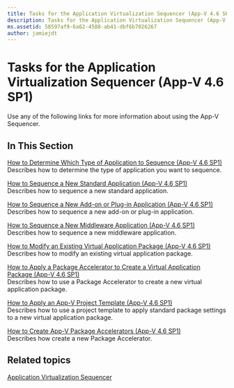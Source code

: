 ```yaml
---
title: Tasks for the Application Virtualization Sequencer (App-V 4.6 SP1)
description: Tasks for the Application Virtualization Sequencer (App-V 4.6 SP1)
ms.assetid: 58597af9-6a62-4588-ab41-dbf6b7026267
author: jamiejdt
---
```


# Tasks for the Application Virtualization Sequencer (App-V 4.6 SP1)


Use any of the following links for more information about using the App-V Sequencer.

## In This Section


<a href="" id="how-to-determine-which-type-of-application-to-sequence---app-v-4-6-sp1-"></a>[How to Determine Which Type of Application to Sequence (App-V 4.6 SP1)](how-to-determine-which-type-of-application-to-sequence---app-v-46-sp1-.md)  
Describes how to determine the type of application you want to sequence.

<a href="" id="how-to-sequence-a-new-standard-application--app-v-4-6-sp1-"></a>[How to Sequence a New Standard Application (App-V 4.6 SP1)](how-to-sequence-a-new-standard-application--app-v-46-sp1-.md)  
Describes how to sequence a new standard application.

<a href="" id="how-to-sequence-a-new-add-on-or-plug-in-application--app-v-4-6-sp1-"></a>[How to Sequence a New Add-on or Plug-in Application (App-V 4.6 SP1)](how-to-sequence-a-new-add-on-or-plug-in-application--app-v-46-sp1-.md)  
Describes how to sequence a new add-on or plug-in application.

<a href="" id="how-to-sequence-a-new-middleware-application--app-v-4-6-sp1-"></a>[How to Sequence a New Middleware Application (App-V 4.6 SP1)](how-to-sequence-a-new-middleware-application--app-v-46-sp1-.md)  
Describes how to sequence a new middleware application.

<a href="" id="how-to-modify-an-existing-virtual-application-package--app-v-4-6-sp1-"></a>[How to Modify an Existing Virtual Application Package (App-V 4.6 SP1)](how-to-modify-an-existing-virtual-application-package--app-v-46-sp1-.md)  
Describes how to modify an existing virtual application package.

<a href="" id="how-to-apply-a-package-accelerator-to-create-a-virtual-application-package---app-v-4-6-sp1-"></a>[How to Apply a Package Accelerator to Create a Virtual Application Package (App-V 4.6 SP1)](how-to-apply-a-package-accelerator-to-create-a-virtual-application-package---app-v-46-sp1-.md)  
Describes how to use a Package Accelerator to create a new virtual application package.

<a href="" id="how-to-apply-an-app-v-project-template--app-v-4-6-sp1-"></a>[How to Apply an App-V Project Template (App-V 4.6 SP1)](how-to-apply-an-app-v-project-template--app-v-46-sp1-.md)  
Describes how to use a project template to apply standard package settings to a new virtual application package.

<a href="" id="how-to-create-app-v-package-accelerators--app-v-4-6-sp1-"></a>[How to Create App-V Package Accelerators (App-V 4.6 SP1)](how-to-create-app-v-package-accelerators--app-v-46-sp1-.md)  
Describes how create a new Package Accelerator.

## Related topics


[Application Virtualization Sequencer](application-virtualization-sequencer.md)

 

 





